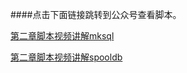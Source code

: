 ####点击下面链接跳转到公众号查看脚本。

[第二章脚本视频讲解mksql](http://mp.weixin.qq.com/s?__biz=MzI2NDYyMDgwOA==&mid=100000215&idx=4&sn=6098dcf3fa8e0d13eff7942478831ad1&chksm=6aa89fb05ddf16a6a71270188947ac185760dd8fb9613a2e703452072d880e9781cbe8ea5b8c#rd)

[第二章脚本视频讲解spooldb](http://mp.weixin.qq.com/s?__biz=MzI2NDYyMDgwOA==&mid=100000215&idx=5&sn=53e4a2a4038ddba20eafacb2f7d4107d&chksm=6aa89fb05ddf16a614c4c61d2de5df62e14ccd7640476b0c18d11c4682f5886b06d999a0949b#rd)

